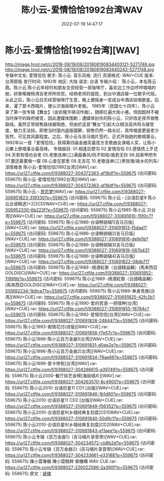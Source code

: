 ﻿---
title: 陈小云-爱情恰恰1992台湾WAV
date: 2022-07-19 14:47:17
categories: 闽南语(台语)
tags: 华语中文
---
# 陈小云-爱情恰恰[1992台湾][WAV]

http://image.hnol.net/c/2018-08/19/08/201808190834403121-5271748.jpg
http://image.hnol.net/c/2018-08/19/08/20180819083440243-5271748.jpg
专辑中文名: 爱情恰恰
歌手: 陈小云.
音乐风格: 流行
资源格式: WAV+CUE
版本: 台湾原版
发行时间: 1992年
地区: 大陆
语言: 台语
专辑介绍：
陈小云，本名陈云霞。陈小云
陈小云年轻时和朋友合资经营一家咖啡厅，喜欢边工作边哼哼唱唱的她，好歌喉被杨清吉老师所欣赏。经杨老师的提拔，到台中酒店替一位歌手代班。从此之后，陈小云白天经营咖啡厅生意，晚上便摇身一变成台中酒店驻唱歌星。后来，灌了那卡西唱片，便认识海丽唱片老板。
1985年（民国七十四年），陈小云录了第一张专辑【舞女】（由俞隆华填词作曲），随即红遍大街小巷。但因题材不被当时保守的政府接受，因此遭媒体围剿；遭媒体封杀的陈小云，只好改走夜市销售路线。虽然正常销售路线被阻绝，但由於这首“舞女”引起大众相当高共鸣与接受度，魅力无法挡，即使当时国内盗版猖獗，销售仍然一路长红，其传唱度更是老少皆然，可见其风靡程度。之后，陈小云与吉马唱片签约，正式开始她的歌唱事业。1992年以一首「爱情恰恰」获得第四届金曲奖最佳方言歌曲女演唱人奖，让陈小云攀上歌唱事业最高峰。
专辑曲目:
01.相逢后壁沟
02.爱情恰恰
03.感情债上歹还
04.天若有情也会老
05.老歌连串(三)满面春风/阮不知啦/我若无你
06.招弟甲罔市
07.要还着要做一摆
08.心爱在那里
09.无言花
10.老歌连串(三)黑玫瑰/故乡的列车/深情难舍
陈小云-爱情恰恰[1992台湾][WAV].rar: https://url27.ctfile.com/f/9388027-304372363-af18df?p=559675
(访问密码: 559675)
陈小云-爱情恰恰[1992台湾][WAV].rar: https://url27.ctfile.com/f/9388027-304372363-af18df?p=559675
(访问密码: 559675)
陈小云.-.[苦恋梦](2000)[WAV].rar: https://url27.ctfile.com/f/9388027-306951823-319330?p=559675
(访问密码: 559675)
陈小云.-.[台语巨星9 陈小云台语精选1+2]2CD[WAV+CUE].rar: https://url27.ctfile.com/f/9388027-306952330-6b223f?p=559675
(访问密码: 559675)
陈小云1985-陈小云 2[台湾][WAV+CUE].rar: https://url27.ctfile.com/f/9388027-310691810-15f0c7?p=559675
(访问密码: 559675)
陈小云1986-台语畅销辑1[吉马日版][WAV+CUE].rar: https://url27.ctfile.com/f/9388027-310691813-f5daa1?p=559675
(访问密码: 559675)
陈小云1986-台语畅销辑2[吉马日版][WAV+CUE].rar: https://url27.ctfile.com/f/9388027-310691816-defe0b?p=559675
(访问密码: 559675)
陈小云1986-台语畅销辑3[吉马日版][WAV+CUE].rar: https://url27.ctfile.com/f/9388027-310691819-087b43?p=559675
(访问密码: 559675)
陈小云1986-台语畅销辑4[吉马日版][WAV+CUE].rar: https://url27.ctfile.com/f/9388027-310691822-08db71?p=559675
(访问密码: 559675)
陈小云1989 -焼酒紅歌〈台語精品輯〉(馬來西亞GOLDISC)[WAV+CUE].rar: https://url27.ctfile.com/f/9388027-310691852-11999b?p=559675
(访问密码: 559675)
陈小云1989 -焼酒紅歌〈台語精品輯〉(馬來西亞GOLDISC)[WAV+CUE].rar: https://url27.ctfile.com/f/9388027-310692234-1b9ca7?p=559675
(访问密码: 559675)
陈小云1989-单身贵族[台湾][WAV+CUE].rar: https://url27.ctfile.com/f/9388027-310691825-42fc2b?p=559675
(访问密码: 559675)
陈小云1990-爱的苦酒·一把情种[台湾][WAV+CUE].rar: https://url27.ctfile.com/f/9388027-310691855-16784c?p=559675
(访问密码: 559675)
陈小云1992-爱情恰恰[台湾][WAV+CUE].rar: https://url27.ctfile.com/f/9388027-310691828-248447?p=559675
(访问密码: 559675)
陈小云1993-痴情花[引进版][WAV+CUE].rar: https://url27.ctfile.com/f/9388027-310691858-f7e57c?p=559675
(访问密码: 559675)
陈小云1996-陈小云百万金曲1[台湾][WAV+CUE].rar: https://url27.ctfile.com/f/9388027-310691831-d0ee2e?p=559675
(访问密码: 559675)
陈小云1996-陈小云百万金曲2[台湾][WAV+CUE].rar: https://url27.ctfile.com/f/9388027-310691834-79ae66?p=559675
(访问密码: 559675)
陈小云1999-爱卡惨死[台湾][WAV].rar: https://url27.ctfile.com/f/9388027-304266615-a39749?p=559675
(访问密码: 559675)
陈小云2000-餐厅综艺金榜[海丽唱片][WAV].rar: https://url27.ctfile.com/f/9388027-304263570-8c4900?p=559675
(访问密码: 559675)
陈小云2010-台语巨星11 CD1 [台版][WAV+CUE].rar: https://url27.ctfile.com/f/9388027-310691846-1b1d90?p=559675
(访问密码: 559675)
陈小云2010-台语巨星11 CD2 [台版][WAV+CUE].rar: https://url27.ctfile.com/f/9388027-310691849-f56352?p=559675
(访问密码: 559675)
陈小云2010-台语巨星9[乡城经典复刻盘]CD1[WAV+CUE].rar: https://url27.ctfile.com/f/9388027-310691840-50d9c1?p=559675
(访问密码: 559675)
陈小云2010-台语巨星9[乡城经典复刻盘]CD2[WAV+CUE].rar: https://url27.ctfile.com/f/9388027-310691843-e11aee?p=559675
(访问密码: 559675)
陈小云专辑《百万金曲1》(吉马唱片录音带)[WAV+CUE].rar: https://url27.ctfile.com/f/9388027-304234572-cb8b2d?p=559675
(访问密码: 559675)
陈小云专辑《百万金曲2》(吉马唱片录音带)[WAV+CUE].rar: https://url27.ctfile.com/f/9388027-304233661-e33188?p=559675
(访问密码: 559675)
陳小雲專輯 陳小雲精粹 榮機構 WAV CUE.rar: https://url27.ctfile.com/f/9388027-226022586-2a390f?p=559675
(访问密码: 559675)
原文：[链接](https://blog.sina.com.cn/s/blog_1647c7e7601030yfu.html)